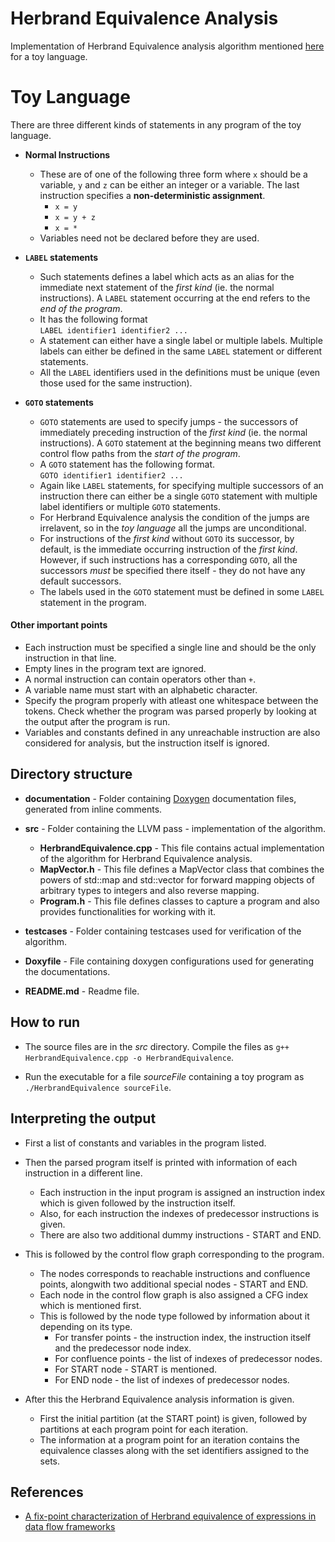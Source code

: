 
# Herbrand Equivalence Analysis

Implementation of Herbrand Equivalence analysis algorithm mentioned [here](https://arxiv.org/abs/1708.04976 "A fix-point characterization of Herbrand equivalence of expressions in data flow frameworks") for a toy language.

# Toy Language

There are three different kinds of statements in any program of the toy language.

* **Normal Instructions**
  * These are of one of the following three form where `x` should be a variable, `y` and `z` can be either an integer or a variable. The last instruction specifies a **non-deterministic assignment**.
    * `x = y`
    * `x = y + z`
    * `x = *`
  * Variables need not be declared before they are used.

* **`LABEL` statements**
  * Such statements defines a label which acts as an alias for the immediate next statement of the *first kind* (ie. the normal instructions). A `LABEL` statement occurring at the end refers to the *end of the program*.
  * It has the following format  
    `LABEL identifier1 identifier2 ...`
  * A statement can either have a single label or multiple labels. Multiple labels can either be defined in the same `LABEL` statement or different statements.
  * All the `LABEL` identifiers used in the definitions must be unique (even those used for the same instruction).

* **`GOTO` statements**
  * `GOTO` statements are used to specify jumps - the successors of immediately preceding instruction of the *first kind* (ie. the normal instructions). A `GOTO` statement at the beginning means two different control flow paths from the *start of the program*.
  * A `GOTO` statement has the following format.  
    `GOTO identifier1 identifier2 ...`  
  * Again like `LABEL` statements, for specifying multiple successors of an instruction there can either be a single `GOTO` statement with multiple label identifiers or multiple `GOTO` statements.
  * For Herbrand Equivalence analysis the condition of the jumps are irrelavent, so in the *toy language* all the jumps are unconditional.
  * For instructions of the *first kind* without `GOTO` its successor, by default, is the immediate occurring instruction of the *first kind*. However, if such instructions has a corresponding `GOTO`, all the successors *must* be specified there itself - they do not have any default successors.
  * The labels used in the `GOTO` statement must be defined in some `LABEL` statement in the program.

#### Other important points

* Each instruction must be specified a single line and should be the only instruction in that line.
* Empty lines in the program text are ignored.
* A normal instruction can contain operators other than `+`.
* A variable name must start with an alphabetic character.
* Specify the program properly with atleast one whitespace between the tokens. Check whether the program was parsed properly by looking at the output after the program is run.
* Variables and constants defined in any unreachable instruction are also considered for analysis, but the instruction itself is ignored.

## Directory structure

* **documentation** - Folder containing [Doxygen](http://www.doxygen.nl/ "Doxygen") documentation files, generated from inline comments.

* **src** - Folder containing the LLVM pass - implementation of the algorithm.
  * **HerbrandEquivalence.cpp** - This file contains actual implementation of the algorithm for Herbrand Equivalence analysis.
  * **MapVector.h** - This file defines a MapVector class that combines the powers of std::map and std::vector for forward mapping objects of arbitrary types to integers and also reverse mapping.
  * **Program.h** - This file defines classes to capture a program and also provides functionalities for working with it.

* **testcases** - Folder containing testcases used for verification of the algorithm.

* **Doxyfile** - File containing doxygen configurations used for generating the documentations.

* **README.md** - Readme file.

## How to run

* The source files are in the *src* directory. Compile the files as `g++ HerbrandEquivalence.cpp -o HerbrandEquivalence`.

* Run the executable for a file *sourceFile* containing a toy program as `./HerbrandEquivalence sourceFile`.

## Interpreting the output

* First a list of constants and variables in the program listed.

* Then the parsed program itself is printed with information of each instruction in a different line.
  * Each instruction in the input program is assigned an instruction index which is given followed by the instruction itself.
  * Also, for each instruction the indexes of predecessor instructions is given.
  * There are also two additional dummy instructions - START and END.

* This is followed by the control flow graph corresponding to the program.
  * The nodes corresponds to reachable instructions and confluence points, alongwith two additional special nodes - START and END.
  * Each node in the control flow graph is also assigned a CFG index which is mentioned first.
  * This is followed by the node type followed by information about it depending on its type.
    * For transfer points - the instruction index, the instruction itself and the predecessor node index.
    * For confluence points - the list of indexes of predecessor nodes.
    * For START node - START is mentioned.
    * For END node - the list of indexes of predecessor nodes.

* After this the Herbrand Equivalence analysis information is given.
  * First the initial partition (at the START point) is given, followed by partitions at each program point for each iteration.
  * The information at a program point for an iteration contains the equivalence classes along with the set identifiers assigned to the sets.

## References

* [A fix-point characterization of Herbrand equivalence of expressions in data flow frameworks](https://arxiv.org/abs/1708.04976 "A fix-point characterization of Herbrand equivalence of expressions in data flow frameworks")
